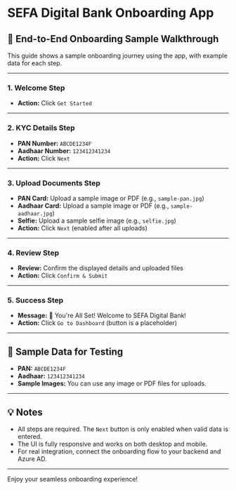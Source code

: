 # SEFA Digital Bank Onboarding App

## 🚀 End-to-End Onboarding Sample Walkthrough

This guide shows a sample onboarding journey using the app, with example data for each step.

---

### 1. Welcome Step
- **Action:** Click `Get Started`

---

### 2. KYC Details Step
- **PAN Number:** `ABCDE1234F`
- **Aadhaar Number:** `123412341234`
- **Action:** Click `Next`

---

### 3. Upload Documents Step
- **PAN Card:** Upload a sample image or PDF (e.g., `sample-pan.jpg`)
- **Aadhaar Card:** Upload a sample image or PDF (e.g., `sample-aadhaar.jpg`)
- **Selfie:** Upload a sample selfie image (e.g., `selfie.jpg`)
- **Action:** Click `Next` (enabled after all uploads)

---

### 4. Review Step
- **Review:** Confirm the displayed details and uploaded files
- **Action:** Click `Confirm & Submit`

---

### 5. Success Step
- **Message:** 🎉 You're All Set! Welcome to SEFA Digital Bank!
- **Action:** Click `Go to Dashboard` (button is a placeholder)

---

## 🧪 Sample Data for Testing
- **PAN:** `ABCDE1234F`
- **Aadhaar:** `123412341234`
- **Sample Images:** You can use any image or PDF files for uploads.

---

## 💡 Notes
- All steps are required. The `Next` button is only enabled when valid data is entered.
- The UI is fully responsive and works on both desktop and mobile.
- For real integration, connect the onboarding flow to your backend and Azure AD.

---

Enjoy your seamless onboarding experience! 